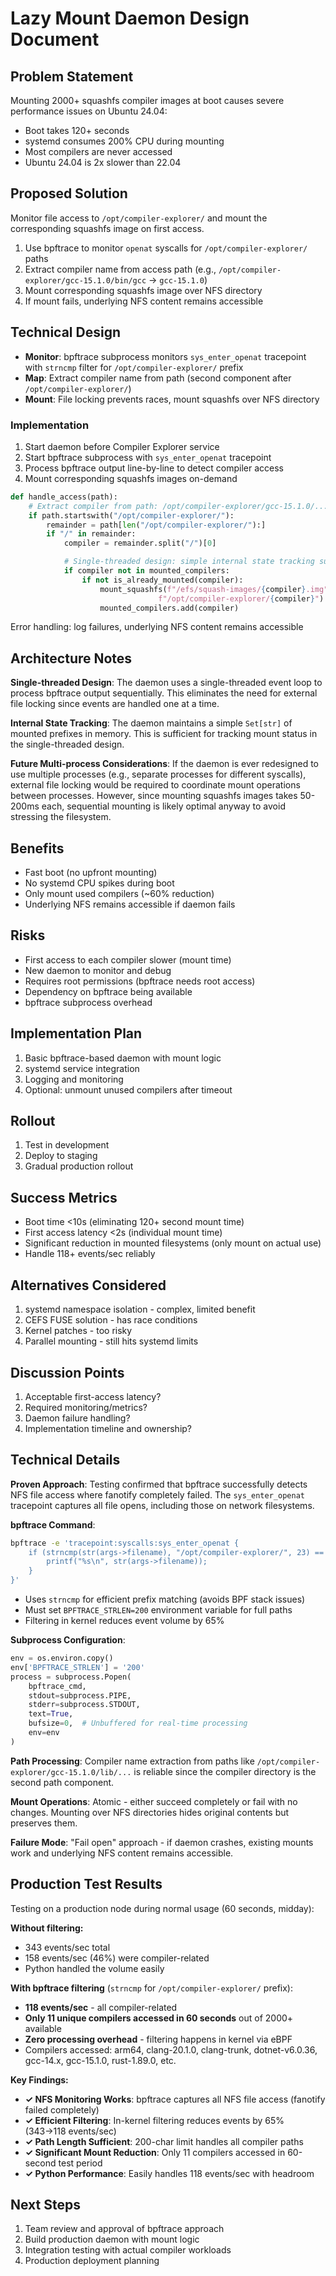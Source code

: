 # Lazy Mount Daemon Design Document

## Problem Statement

Mounting 2000+ squashfs compiler images at boot causes severe performance issues on Ubuntu 24.04:

- Boot takes 120+ seconds
- systemd consumes 200% CPU during mounting
- Most compilers are never accessed
- Ubuntu 24.04 is 2x slower than 22.04

## Proposed Solution

Monitor file access to `/opt/compiler-explorer/` and mount the corresponding squashfs image on first access.

1. Use bpftrace to monitor `openat` syscalls for `/opt/compiler-explorer/` paths
2. Extract compiler name from access path (e.g., `/opt/compiler-explorer/gcc-15.1.0/bin/gcc` → `gcc-15.1.0`)
3. Mount corresponding squashfs image over NFS directory
4. If mount fails, underlying NFS content remains accessible

## Technical Design

- **Monitor**: bpftrace subprocess monitors `sys_enter_openat` tracepoint with `strncmp` filter for `/opt/compiler-explorer/` prefix
- **Map**: Extract compiler name from path (second component after `/opt/compiler-explorer/`)
- **Mount**: File locking prevents races, mount squashfs over NFS directory

### Implementation

1. Start daemon before Compiler Explorer service
2. Start bpftrace subprocess with `sys_enter_openat` tracepoint
3. Process bpftrace output line-by-line to detect compiler access
4. Mount corresponding squashfs images on-demand

```python
def handle_access(path):
    # Extract compiler from path: /opt/compiler-explorer/gcc-15.1.0/... -> gcc-15.1.0
    if path.startswith("/opt/compiler-explorer/"):
        remainder = path[len("/opt/compiler-explorer/"):]
        if "/" in remainder:
            compiler = remainder.split("/")[0]

            # Single-threaded design: simple internal state tracking sufficient
            if compiler not in mounted_compilers:
                if not is_already_mounted(compiler):
                    mount_squashfs(f"/efs/squash-images/{compiler}.img",
                                 f"/opt/compiler-explorer/{compiler}")
                    mounted_compilers.add(compiler)
```

Error handling: log failures, underlying NFS content remains accessible

## Architecture Notes

**Single-threaded Design**: The daemon uses a single-threaded event loop to process bpftrace output sequentially. This eliminates the need for external file locking since events are handled one at a time.

**Internal State Tracking**: The daemon maintains a simple `Set[str]` of mounted prefixes in memory. This is sufficient for tracking mount status in the single-threaded design.

**Future Multi-process Considerations**: If the daemon is ever redesigned to use multiple processes (e.g., separate processes for different syscalls), external file locking would be required to coordinate mount operations between processes. However, since mounting squashfs images takes 50-200ms each, sequential mounting is likely optimal anyway to avoid stressing the filesystem.

## Benefits

- Fast boot (no upfront mounting)
- No systemd CPU spikes during boot
- Only mount used compilers (~60% reduction)
- Underlying NFS remains accessible if daemon fails

## Risks

- First access to each compiler slower (mount time)
- New daemon to monitor and debug
- Requires root permissions (bpftrace needs root access)
- Dependency on bpftrace being available
- bpftrace subprocess overhead

## Implementation Plan

1. Basic bpftrace-based daemon with mount logic
2. systemd service integration
3. Logging and monitoring
4. Optional: unmount unused compilers after timeout

## Rollout

1. Test in development
2. Deploy to staging
3. Gradual production rollout

## Success Metrics

- Boot time <10s (eliminating 120+ second mount time)
- First access latency <2s (individual mount time)
- Significant reduction in mounted filesystems (only mount on actual use)
- Handle 118+ events/sec reliably

## Alternatives Considered

1. systemd namespace isolation - complex, limited benefit
2. CEFS FUSE solution - has race conditions
3. Kernel patches - too risky
4. Parallel mounting - still hits systemd limits

## Discussion Points

1. Acceptable first-access latency?
2. Required monitoring/metrics?
3. Daemon failure handling?
4. Implementation timeline and ownership?

## Technical Details

**Proven Approach**: Testing confirmed that bpftrace successfully detects NFS file access where fanotify completely failed. The `sys_enter_openat` tracepoint captures all file opens, including those on network filesystems.

**bpftrace Command**:
```bash
bpftrace -e 'tracepoint:syscalls:sys_enter_openat {
    if (strncmp(str(args->filename), "/opt/compiler-explorer/", 23) == 0) {
        printf("%s\n", str(args->filename));
    }
}'
```
- Uses `strncmp` for efficient prefix matching (avoids BPF stack issues)
- Must set `BPFTRACE_STRLEN=200` environment variable for full paths
- Filtering in kernel reduces event volume by 65%

**Subprocess Configuration**:
```python
env = os.environ.copy()
env['BPFTRACE_STRLEN'] = '200'
process = subprocess.Popen(
    bpftrace_cmd,
    stdout=subprocess.PIPE,
    stderr=subprocess.STDOUT,
    text=True,
    bufsize=0,  # Unbuffered for real-time processing
    env=env
)
```

**Path Processing**: Compiler name extraction from paths like `/opt/compiler-explorer/gcc-15.1.0/lib/...` is reliable since the compiler directory is the second path component.

**Mount Operations**: Atomic - either succeed completely or fail with no changes. Mounting over NFS directories hides original contents but preserves them.

**Failure Mode**: "Fail open" approach - if daemon crashes, existing mounts work and underlying NFS content remains accessible.


## Production Test Results

Testing on a production node during normal usage (60 seconds, midday):

**Without filtering:**
- 343 events/sec total
- 158 events/sec (46%) were compiler-related
- Python handled the volume easily

**With bpftrace filtering** (`strncmp` for `/opt/compiler-explorer/` prefix):
- **118 events/sec** - all compiler-related
- **Only 11 unique compilers accessed in 60 seconds** out of 2000+ available
- **Zero processing overhead** - filtering happens in kernel via eBPF
- Compilers accessed: arm64, clang-20.1.0, clang-trunk, dotnet-v6.0.36, gcc-14.x, gcc-15.1.0, rust-1.89.0, etc.

**Key Findings:**
- **✓ NFS Monitoring Works**: bpftrace captures all NFS file access (fanotify failed completely)
- **✓ Efficient Filtering**: In-kernel filtering reduces events by 65% (343→118 events/sec)
- **✓ Path Length Sufficient**: 200-char limit handles all compiler paths
- **✓ Significant Mount Reduction**: Only 11 compilers accessed in 60-second test period
- **✓ Python Performance**: Easily handles 118 events/sec with headroom

## Next Steps

1. Team review and approval of bpftrace approach
2. Build production daemon with mount logic
3. Integration testing with actual compiler workloads
4. Production deployment planning
